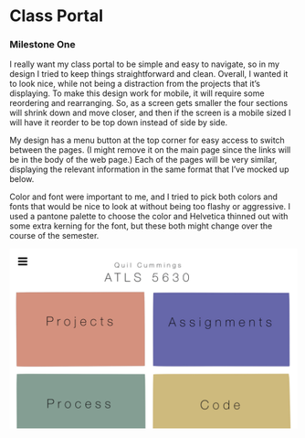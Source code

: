 # Class Portal

### Milestone One

I really want my class portal to be simple and easy to navigate, so in my design I tried to keep things straightforward and clean. Overall, I wanted it to look nice, while not being a distraction from the projects that it’s displaying. To make this design work for mobile, it will require some reordering and rearranging. So, as a screen gets smaller the four sections will shrink down and move closer, and then if the screen is a mobile sized I will have it reorder to be top down instead of side by side. 
 
My design has a menu button at the top corner for easy access to switch between the pages. (I might remove it on the main page since the links will be in the body of the web page.) Each of the pages will be very similar, displaying the relevant information in the same format that I’ve mocked up below. 

Color and font were important to me, and I tried to pick both colors and fonts that would be nice to look at without being too flashy or aggressive. I used a pantone palette to choose the color and Helvetica thinned out with some extra kerning for the font, but these both might change over the course of the semester. 

![My Image](classPortal.jpg)
